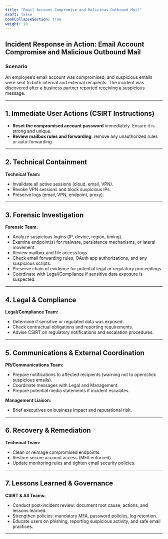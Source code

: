 ```yaml
---
title: "Email Account Compromise and Malicious Outbound Mail"
draft: false
bookCollapseSection: true
weight: 10
---
```

## Incident Response in Action: Email Account Compromise and Malicious Outbound Mail

### Scenario
An employee’s email account was compromised, and suspicious emails were sent to both internal and external recipients. 
The incident was discovered after a business partner reported receiving a suspicious message.


---

## 1. Immediate User Actions (CSIRT Instructions)

* **Reset the compromised account password** immediately. Ensure it is strong and unique.
* **Review mailbox rules and forwarding**: remove any unauthorized rules or auto-forwarding.

---

## 2. Technical Containment

**Technical Team:**

* Invalidate all active sessions (cloud, email, VPN).
* Revoke VPN sessions and block suspicious IPs.
* Preserve logs (email, VPN, endpoint, proxy).

---

## 3. Forensic Investigation

**Forensic Team:**

* Analyze suspicious logins (IP, device, region, timing).
* Examine endpoint(s) for malware, persistence mechanisms, or lateral movement.
* Review mailbox and file access logs.
* Check email forwarding rules, OAuth app authorizations, and any suspicious scripts.
* Preserve chain of evidence for potential legal or regulatory proceedings.
* Coordinate with Legal/Compliance if sensitive data exposure is suspected.

---

## 4. Legal & Compliance

**Legal/Compliance Team:**

* Determine if sensitive or regulated data was exposed.
* Check contractual obligations and reporting requirements.
* Advise CSIRT on regulatory notifications and escalation procedures.

---

## 5. Communications & External Coordination

**PR/Communications Team:**

* Prepare notifications to affected recipients (warning not to open/click suspicious emails).
* Coordinate messages with Legal and Management.
* Prepare potential media statements if incident escalates.

**Management Liaison:**

* Brief executives on business impact and reputational risk.

---

## 6. Recovery & Remediation

**Technical Team:**

* Clean or reimage compromised endpoints.
* Restore secure account access (MFA enforced).
* Update monitoring rules and tighten email security policies.

---

## 7. Lessons Learned & Governance

**CSIRT & All Teams:**

* Conduct post-incident review: document root cause, actions, and lessons learned.
* Strengthen policies: mandatory MFA, password policies, log retention.
* Educate users on phishing, reporting suspicious activity, and safe email practices.

---

